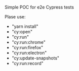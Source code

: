 Simple POC for e2e Cypress tests

Plase use:

-  "yarn install"
-  "cy:open"
-  "cy:run"
-  "cy:run:chrome"
-  "cy:run:firefox"
-  "cy:run:electron"
-  "cy:update-snapshots"
-  "cy:run:record"
